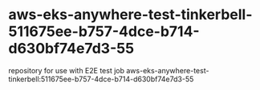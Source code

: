 # aws-eks-anywhere-test-tinkerbell-511675ee-b757-4dce-b714-d630bf74e7d3-55
repository for use with E2E test job aws-eks-anywhere-test-tinkerbell:511675ee-b757-4dce-b714-d630bf74e7d3-55
